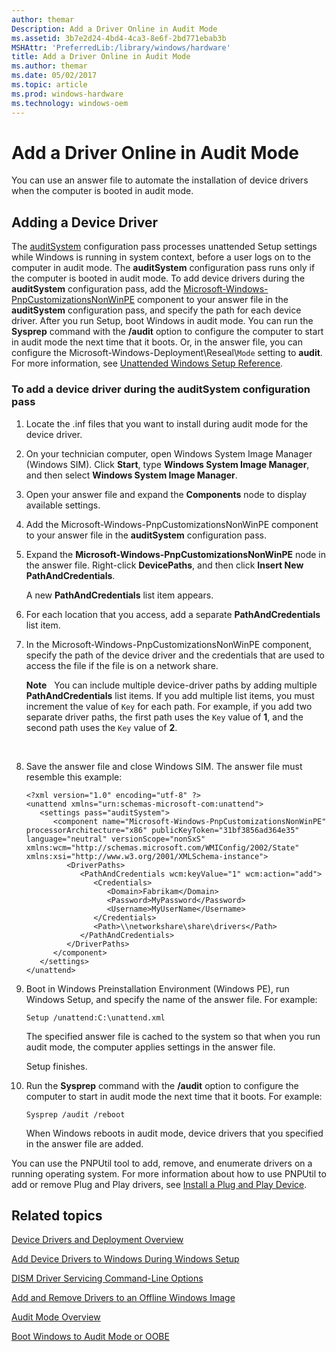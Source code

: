 ```yaml
---
author: themar
Description: Add a Driver Online in Audit Mode
ms.assetid: 3b7e2d24-4bd4-4ca3-8e6f-2bd771ebab3b
MSHAttr: 'PreferredLib:/library/windows/hardware'
title: Add a Driver Online in Audit Mode
ms.author: themar
ms.date: 05/02/2017
ms.topic: article
ms.prod: windows-hardware
ms.technology: windows-oem
---
```


# Add a Driver Online in Audit Mode


You can use an answer file to automate the installation of device drivers when the computer is booted in audit mode.

## <span id="bkmk_2"></span><span id="BKMK_2"></span>Adding a Device Driver


The [auditSystem](auditsystem.md) configuration pass processes unattended Setup settings while Windows is running in system context, before a user logs on to the computer in audit mode. The **auditSystem** configuration pass runs only if the computer is booted in audit mode. To add device drivers during the **auditSystem** configuration pass, add the [Microsoft-Windows-PnpCustomizationsNonWinPE](https://msdn.microsoft.com/library/windows/hardware/dn923009) component to your answer file in the **auditSystem** configuration pass, and specify the path for each device driver. After you run Setup, boot Windows in audit mode. You can run the **Sysprep** command with the **/audit** option to configure the computer to start in audit mode the next time that it boots. Or, in the answer file, you can configure the Microsoft-Windows-Deployment\\Reseal\\`Mode` setting to **audit**. For more information, see [Unattended Windows Setup Reference](https://msdn.microsoft.com/library/windows/hardware/dn923277).

### <span id="To_add_a_device_driver_during_the_auditSystem_configuration_pass"></span><span id="to_add_a_device_driver_during_the_auditsystem_configuration_pass"></span><span id="TO_ADD_A_DEVICE_DRIVER_DURING_THE_AUDITSYSTEM_CONFIGURATION_PASS"></span>To add a device driver during the auditSystem configuration pass

1.  Locate the .inf files that you want to install during audit mode for the device driver.

2.  On your technician computer, open Windows System Image Manager (Windows SIM). Click **Start**, type **Windows System Image Manager**, and then select **Windows System Image Manager**.

3.  Open your answer file and expand the **Components** node to display available settings.

4.  Add the Microsoft-Windows-PnpCustomizationsNonWinPE component to your answer file in the **auditSystem** configuration pass.

5.  Expand the **Microsoft-Windows-PnpCustomizationsNonWinPE** node in the answer file. Right-click **DevicePaths**, and then click **Insert New PathAndCredentials**.

    A new **PathAndCredentials** list item appears.

6.  For each location that you access, add a separate **PathAndCredentials** list item.

7.  In the Microsoft-Windows-PnpCustomizationsNonWinPE component, specify the path of the device driver and the credentials that are used to access the file if the file is on a network share.

    **Note**  
    You can include multiple device-driver paths by adding multiple **PathAndCredentials** list items. If you add multiple list items, you must increment the value of `Key` for each path. For example, if you add two separate driver paths, the first path uses the `Key` value of **1**, and the second path uses the `Key` value of **2**.

     

8.  Save the answer file and close Windows SIM. The answer file must resemble this example:

    ```
    <?xml version="1.0" encoding="utf-8" ?> 
    <unattend xmlns="urn:schemas-microsoft-com:unattend">
       <settings pass="auditSystem">
          <component name="Microsoft-Windows-PnpCustomizationsNonWinPE" processorArchitecture="x86" publicKeyToken="31bf3856ad364e35" language="neutral" versionScope="nonSxS" xmlns:wcm="http://schemas.microsoft.com/WMIConfig/2002/State" xmlns:xsi="http://www.w3.org/2001/XMLSchema-instance">
             <DriverPaths>
                <PathAndCredentials wcm:keyValue="1" wcm:action="add">
                   <Credentials>
                      <Domain>Fabrikam</Domain> 
                      <Password>MyPassword</Password> 
                      <Username>MyUserName</Username> 
                   </Credentials>
                   <Path>\\networkshare\share\drivers</Path> 
                </PathAndCredentials>
             </DriverPaths>
          </component>
       </settings>
    </unattend>
    ```

9.  Boot in Windows Preinstallation Environment (Windows PE), run Windows Setup, and specify the name of the answer file. For example:

    ```
    Setup /unattend:C:\unattend.xml
    ```

    The specified answer file is cached to the system so that when you run audit mode, the computer applies settings in the answer file.

    Setup finishes.

10. Run the **Sysprep** command with the **/audit** option to configure the computer to start in audit mode the next time that it boots. For example:

    ```
    Sysprep /audit /reboot
    ```

    When Windows reboots in audit mode, device drivers that you specified in the answer file are added.

You can use the PNPUtil tool to add, remove, and enumerate drivers on a running operating system. For more information about how to use PNPUtil to add or remove Plug and Play drivers, see [Install a Plug and Play Device](http://go.microsoft.com/fwlink/?LinkId=139151).

## <span id="related_topics"></span>Related topics


[Device Drivers and Deployment Overview](device-drivers-and-deployment-overview.md)

[Add Device Drivers to Windows During Windows Setup](add-device-drivers-to-windows-during-windows-setup.md)

[DISM Driver Servicing Command-Line Options](dism-driver-servicing-command-line-options-s14.md)

[Add and Remove Drivers to an Offline Windows Image](add-and-remove-drivers-to-an-offline-windows-image.md)

[Audit Mode Overview](audit-mode-overview.md)

[Boot Windows to Audit Mode or OOBE](boot-windows-to-audit-mode-or-oobe.md)

 

 






